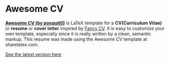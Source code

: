 # Awesome CV

[**Awesome CV (by posquit0)**](https://github.com/posquit0/Awesome-CV) is LaTeX template for a **CV(Curriculum Vitae)** or **resume** or **cover letter** inspired by [Fancy CV](https://www.sharelatex.com/templates/cv-or-resume/fancy-cv). It is easy to customize your own template, especially since it is really written by a clean, semantic markup. This resume was made using the Awesome CV template at sharelatex.com.

<a href="http://eddyionescu.com/resume.pdf">See the latest version here</a>
